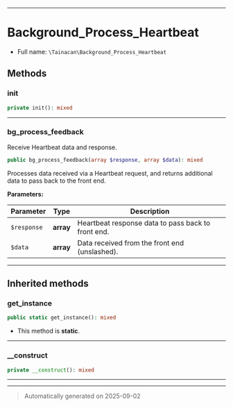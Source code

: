 ***

# Background_Process_Heartbeat





* Full name: `\Tainacan\Background_Process_Heartbeat`




## Methods


### init



```php
private init(): mixed
```












***

### bg_process_feedback

Receive Heartbeat data and response.

```php
public bg_process_feedback(array $response, array $data): mixed
```

Processes data received via a Heartbeat request, and returns additional data to pass back to the front end.






**Parameters:**

| Parameter | Type | Description |
|-----------|------|-------------|
| `$response` | **array** | Heartbeat response data to pass back to front end. |
| `$data` | **array** | Data received from the front end (unslashed). |





***


## Inherited methods


### get_instance



```php
public static get_instance(): mixed
```



* This method is **static**.








***

### __construct



```php
private __construct(): mixed
```












***


***
> Automatically generated on 2025-09-02
